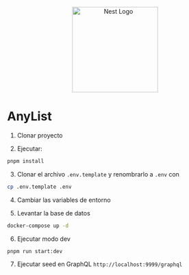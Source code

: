 <p align="center">
  <a href="http://nestjs.com/" target="blank"><img src="https://nestjs.com/img/logo-small.svg" width="200" alt="Nest Logo" /></a>
</p>

# AnyList

1. Clonar proyecto   

2. Ejecutar:
```bash
pnpm install
```

3. Clonar el archivo `.env.template` y renombrarlo a `.env` con
```bash
cp .env.template .env
```
4. Cambiar las variables de entorno

5. Levantar la base de datos
```bash
docker-compose up -d
```

6. Ejecutar modo dev
```bash
pnpm run start:dev
```

7. Ejecutar seed en GraphQL `http://localhost:9999/graphql`
